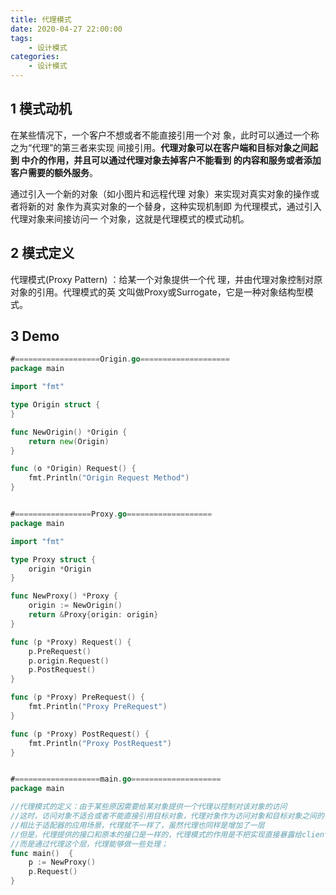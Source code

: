 ```yaml
---
title: 代理模式
date: 2020-04-27 22:00:00
tags:
    - 设计模式
categories:
    - 设计模式
---
```


## 1 模式动机

在某些情况下，一个客户不想或者不能直接引用一个对 象，此时可以通过一个称之为“代理”的第三者来实现 间接引用。**代理对象可以在客户端和目标对象之间起到 中介的作用，并且可以通过代理对象去掉客户不能看到 的内容和服务或者添加客户需要的额外服务**。

通过引入一个新的对象（如小图片和远程代理 对象）来实现对真实对象的操作或者将新的对 象作为真实对象的一个替身，这种实现机制即 为代理模式，通过引入代理对象来间接访问一 个对象，这就是代理模式的模式动机。


## 2 模式定义

代理模式(Proxy Pattern) ：给某一个对象提供一个代 理，并由代理对象控制对原对象的引用。代理模式的英 文叫做Proxy或Surrogate，它是一种对象结构型模式。



## 3 Demo

```go
#===================Origin.go====================
package main

import "fmt"

type Origin struct {
}

func NewOrigin() *Origin {
	return new(Origin)
}

func (o *Origin) Request() {
	fmt.Println("Origin Request Method")
}


#=================Proxy.go===================
package main

import "fmt"

type Proxy struct {
	origin *Origin
}

func NewProxy() *Proxy {
	origin := NewOrigin()
	return &Proxy{origin: origin}
}

func (p *Proxy) Request() {
	p.PreRequest()
	p.origin.Request()
	p.PostRequest()
}

func (p *Proxy) PreRequest() {
	fmt.Println("Proxy PreRequest")
}

func (p *Proxy) PostRequest() {
	fmt.Println("Proxy PostRequest")
}


#===================main.go====================
package main

//代理模式的定义：由于某些原因需要给某对象提供一个代理以控制对该对象的访问
//这时，访问对象不适合或者不能直接引用目标对象，代理对象作为访问对象和目标对象之间的中介。
//相比于适配器的应用场景，代理就不一样了，虽然代理也同样是增加了一层
//但是，代理提供的接口和原本的接口是一样的，代理模式的作用是不把实现直接暴露给client
//而是通过代理这个层，代理能够做一些处理；
func main()  {
	p := NewProxy()
	p.Request()
}


```